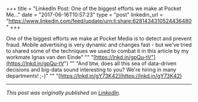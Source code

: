+++
title = "LinkedIn Post: One of the biggest efforts we make at Pocket Me..."
date = "2017-06-16T10:57:23"
type = "post"
linkedin_url = "https://www.linkedin.com/feed/update/urn:li:share:6281434310524436480"
+++

One of the biggest efforts we make at Pocket Media is to detect and prevent fraud. Mobile advertising is very dynamic and changes fast - but we've tried to shared some of the techniques we used to combat it in this article by my workmate Ignas van den Einde"
""
"[https://lnkd.in/gpQu-tV"](https://lnkd.in/gpQu-tV")
""
"And btw, does all this sea of data-driven decisions and big-data sound interesting to you? We're hiring in many departments! ;-)"
""
"[https://lnkd.in/gY73K42](https://lnkd.in/gY73K42)

---

*This post was originally published on [LinkedIn](https://www.linkedin.com/in/adrianmoreno/recent-activity/all/).*